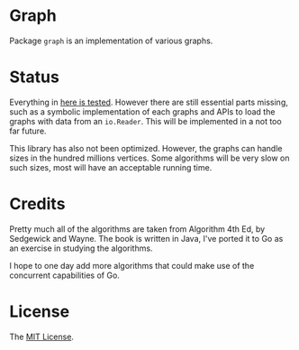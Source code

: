 Graph
======

Package `graph` is an implementation of various graphs.

Status
======

Everything in [here is tested](coverage.md).  However there are still
essential parts missing, such as a symbolic implementation of each graphs
and APIs to load the graphs with data from an `io.Reader`. This will be
implemented in a not too far future.

This library has also not been optimized.  However, the graphs can handle
sizes in the hundred millions vertices.  Some algorithms will be very slow
on such sizes, most will have an acceptable running time.

Credits
=======

Pretty much all of the algorithms are taken from Algorithm 4th Ed, by
Sedgewick and Wayne.  The book is written in Java, I've ported it to Go
as an exercise in studying the algorithms.

I hope to one day add more algorithms that could make use of the concurrent
capabilities of Go.

License
=======

The [MIT License](LICENSE).
